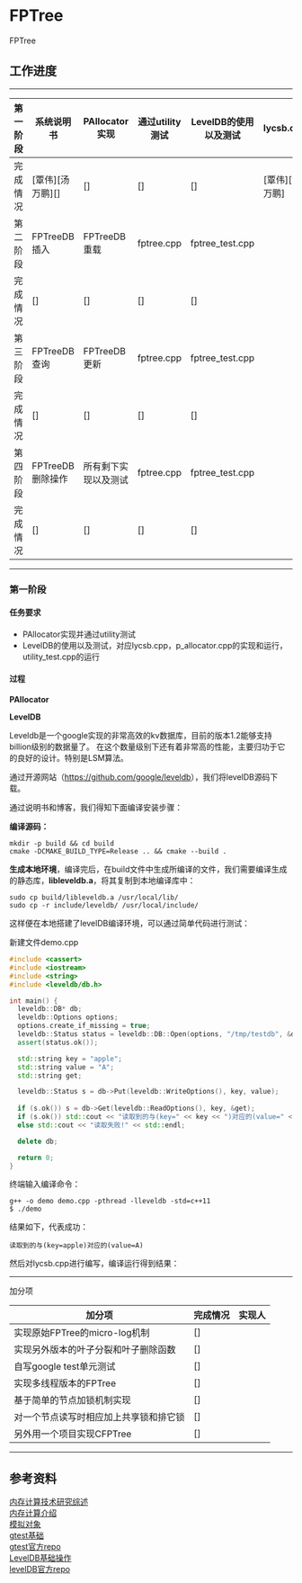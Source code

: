 # FPTree
FPTree

## 工作进度
---

|第一阶段|系统说明书|PAllocator实现|通过utility测试|LevelDB的使用以及测试|lycsb.cpp|p_allocator.cpp|utility_test.cpp的运行|
| ------ | ------ | ------ | ------ | ------ | ------ | ------ | ------ |
|完成情况|[覃伟][汤万鹏][]|[]|[]|[]|[覃伟][汤万鹏]|[]|[]|
|第二阶段|FPTreeDB插入|FPTreeDB重载|fptree.cpp|fptree_test.cpp|
|完成情况|[]|[]|[]|[]|
|第三阶段|FPTreeDB查询|FPTreeDB更新|fptree.cpp|fptree_test.cpp|
|完成情况|[]|[]|[]|[]|
|第四阶段|FPTreeDB删除操作|所有剩下实现以及测试|fptree.cpp|fptree_test.cpp|
|完成情况|[]|[]|[]|[]|

---
### 第一阶段

#### 任务要求

- PAllocator实现并通过utility测试
- LevelDB的使用以及测试，对应lycsb.cpp，p_allocator.cpp的实现和运行，utility_test.cpp的运行

#### 过程

**PAllocator**

**LevelDB**

Leveldb是一个google实现的非常高效的kv数据库，目前的版本1.2能够支持billion级别的数据量了。 在这个数量级别下还有着非常高的性能，主要归功于它的良好的设计。特别是LSM算法。

通过开源网站（<https://github.com/google/leveldb>），我们将levelDB源码下载。

通过说明书和博客，我们得知下面编译安装步骤：

**编译源码：**

```linux
mkdir -p build && cd build
cmake -DCMAKE_BUILD_TYPE=Release .. && cmake --build .
```

**生成本地环境**，编译完后，在build文件中生成所编译的文件，我们需要编译生成的静态库，**libleveldb.a**，将其复制到本地编译库中：

```
sudo cp build/libleveldb.a /usr/local/lib/
sudo cp -r include/leveldb/ /usr/local/include/
```

这样便在本地搭建了levelDB编译环境，可以通过简单代码进行测试：

新建文件demo.cpp

```c++
#include <cassert>
#include <iostream>
#include <string>
#include <leveldb/db.h>

int main() {
  leveldb::DB* db;
  leveldb::Options options;
  options.create_if_missing = true;
  leveldb::Status status = leveldb::DB::Open(options, "/tmp/testdb", &db);
  assert(status.ok());

  std::string key = "apple";
  std::string value = "A";
  std::string get;

  leveldb::Status s = db->Put(leveldb::WriteOptions(), key, value);
  
  if (s.ok()) s = db->Get(leveldb::ReadOptions(), key, &get);
  if (s.ok()) std::cout << "读取到的与(key=" << key << ")对应的(value=" << get << ")" << std::endl;
  else std::cout << "读取失败!" << std::endl;

  delete db;

  return 0;
}
```

终端输入编译命令：

```
g++ -o demo demo.cpp -pthread -lleveldb -std=c++11
$ ./demo
```

结果如下，代表成功：

```
读取到的与(key=apple)对应的(value=A)
```

然后对lycsb.cpp进行编写，编译运行得到结果：

---
加分项

|加分项|完成情况|实现人|
|---|---|---|
|实现原始FPTree的micro-log机制 |[]| |
|实现另外版本的叶子分裂和叶子删除函数 |[]| |
|自写google test单元测试 |[]| |
|实现多线程版本的FPTree |[]| |
|基于简单的节点加锁机制实现 |[]| |
|对一个节点读写时相应加上共享锁和排它锁 |[]| |
|另外用一个项目实现CFPTree |[]| |



---
## 参考资料
[内存计算技术研究综述](http://www.jos.org.cn/html/2016/8/5103.htm#top) <br>
[内存计算介绍](https://www.kancloud.cn/digest/in-memory-computing/202153) <br>
[模拟对象](https://zh.wikipedia.org/wiki/%E6%A8%A1%E6%8B%9F%E5%AF%B9%E8%B1%A1) <br>
[gtest基础](https://github.com/google/googletest/blob/master/googletest/docs/primer.md) <br>
[gtest官方repo](https://github.com/google/googletest) <br>
[LevelDB基础操作](https://github.com/google/leveldb/blob/master/doc/index.md) <br>
[levelDB官方repo](https://github.com/google/leveldb) <br>


